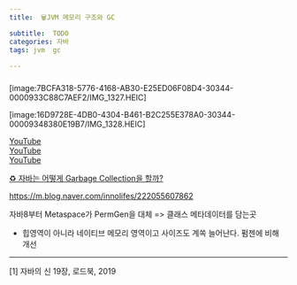 ```yaml
---
title:  🗑JVM 메모리 구조와 GC

subtitle:  TODO
categories: 자바 
tags: jvm  gc
 
---
```


  
  
  
###   
  
  
  
[image:7BCFA318-5776-4168-AB30-E25ED06F08D4-30344-0000933C88C7AEF2/IMG_1327.HEIC]  
  
  
[image:16D9728E-4DB0-4304-B461-B2C255E378A0-30344-00009348380E19B7/IMG_1328.HEIC]  
  
[YouTube](https://www.youtube.com/watch?v=UzaGOXKVhwU&list=WL&index=25&t=636s)  
[YouTube](https://www.youtube.com/watch?v=vZRmCbl871I&list=WL&index=26&t=331s)  
[YouTube](https://www.youtube.com/watch?v=Fe3TVCEJhzo)  
  
  
[♻️ 자바는 어떻게 Garbage Collection을 할까?](https://parksb.github.io/article/2.html)  
  
  
https://m.blog.naver.com/innolifes/222055607862  
  
  
  
자바8부터 Metaspace가 PermGen을 대체 => 클래스 메타데이터를 담는곳  
- 힙영역이 아니라 네이티브 메모리 영역이고 사이즈도 계쏙 늘어난다. 펌젠에 비해 개선  
  
  
  
  
---  
  
[1] 자바의 신 19장, 로드북, 2019  
